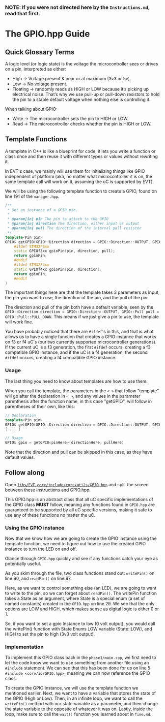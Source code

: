 ### NOTE: If you were not directed here by the `Instructions.md`, read that first.

# The GPIO.hpp Guide
## Quick Glossary Terms
A logic level (or logic state) is the voltage the microcontroller sees or drives on a pin, interpreted as either:
- High → Voltage present & near or at maximum (3v3 or 5v).
- Low → No voltage present.
- Floating → randomly reads as HIGH or LOW because it’s picking up electrical noise.
  That’s why we use pull-up or pull-down resistors to hold the pin to a stable default voltage when nothing else is controlling it.

When talking about GPIO:
- Write → The microcontroller sets the pin to HIGH or LOW.
- Read → The microcontroller checks whether the pin is HIGH or LOW.

## Template Functions
A template in C++ is like a blueprint for code, it lets you write a function or class once and then reuse 
it with different types or values without rewriting it.

In EVT's case, we mainly will use them for initializing things like GPIO independent of platform (aka, no matter what
microcontroller it is on, the same template call will work on it, assuming the uC is supported by EVT).

We will be using the following template function to create a GPIO, found on line 191 of the `manager.hpp`.

```cpp
/**
 * Get an instance of a GPIO pin.
 *
 * @param[in] pin The pin to attach to the GPIO
 * @param[in] direction The direction, either input or output
 * @param[in] pull The direction of the internal pull resistor
 */
template<Pin pin>
GPIO& getGPIO(GPIO::Direction direction = GPIO::Direction::OUTPUT, GPIO::Pull pull = GPIO::Pull::PULL_DOWN) {
    #ifdef STM32F3xx
    static GPIOf3xx gpioPin(pin, direction, pull);
    return gpioPin;
    #endif
    #ifdef STM32F4xx
    static GPIOf4xx gpioPin(pin, direction);
    return gpioPin;
    #endif
}
```

The important things here are that the template takes 3 parameters as input, the pin you want to use, the 
direction of the pin, and the pull of the pin.

The direction and pull of the pin both have a default variable, seen by the 
`GPIO::Direction direction = GPIO::Direction::OUTPUT, GPIO::Pull pull = GPIO::Pull::PULL_DOWN`. This means if 
we just give a pin to use, the template will work fine. 


You have probably noticed that there are `#ifdef`'s in this, and that is what allows us to have a single 
function that creates a GPIO instance that works on f3 or f4 uC's (our two currently supported microcontroller 
generations). If the current uC is a f3 generation, the first `#ifdef` occurs, creating a f3 compatible GPIO 
instance, and if the uC is a f4 generation, the second `#ifdef` occurs, creating a f4 compatible GPIO instance.

### Usage
The last thing you need to know about templates are how to use them. 

When you call the template, the parameters in the `< >` that follow "template" will go after 
the declaration in `< >`, and any values in the parameter parenthesis after the function name, 
in this case "getGPIO", will follow in parentheses of their own, like this:

```cpp
// Declaration
template<Pin pin>
GPIO& getGPIO(GPIO::Direction direction = GPIO::Direction::OUTPUT, GPIO::Pull pull = GPIO::Pull::PULL_DOWN) 
{ ... }

// Usage
GPIO& gpio = getGPIO<pinHere>(directionHere, pullHere)
```

Note that the direction and pull can be skipped in this case, as they have default values.


## Follow along
Open [`libs/EVT-core/include/core/utils/GPIO.hpp`](libs/EVT-core/include/core/io/GPIO.hpp) and split the screen 
between these instructions and GPIO.hpp.

This GPIO.hpp is an abstract class that all uC specific implementations of the GPIO class **MUST** follow, meaning 
any functions found in `GPIO.hpp` are guaranteed to be supported by all uC specific versions, making it safe to use any 
of these functions no matter the uC.

### Using the GPIO instance

Now that we know how we are going to create the GPIO instance using the template function, we need to
figure out how to use the created GPIO instance to turn the LED on and off.

Glance through `GPIO.hpp` quickly and see if any functions catch your eye as potentially useful.

As you skim through the file, two class functions stand out:
`writePin()` on line 90, and `readPin()` on line 97. 

Here, as we want to control something else (an LED), we are going to want to write to the pin, so we can forget about 
`readPin()`. The writePin function takes a State as an argument, where State is a special enum (a set of named constants) 
created in the `GPIO.hpp` on line 29. We see that the only options are LOW and HIGH, which makes sense as digital 
logic is either 0 or 1.

So, if you want to set a gpio Instance to low (0 volt output), you would call the writePin() function with 
State Enums LOW variable (State::LOW), and HIGH to set the pin to high (3v3 volt output). 

### Implementation

To implement this GPIO class back in the `phase1/main.cpp`, we first need to let the code know we 
want to use something from another file using an `#include` statement. We can see that this has been 
done for us on line 5 `#include <core/io/GPIO.hpp>`, meaning we can now reference the GPIO class.

To create the GPIO instance, we will use the template function we mentioned earlier. Next, we want 
to have a variable that stores the state of the GPIO (High or Low). Then, in an infinite loop, we
want to call the `writePin()` method with our state variable as a parameter, and then change the state 
variable to the opposite of whatever it was on. Lastly, inside the loop, make sure to call the `wait()` 
function you learned about in `Time.md`.